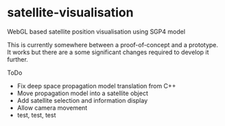 # satellite-visualisation
WebGL based satellite position visualisation using SGP4 model 

This is currently somewhere between a proof-of-concept and a prototype.  It works but there are a some significant changes required to develop it further.

ToDo

  * Fix deep space propagation model translation from C++
  * Move propagation model into a satellite object
  * Add satellite selection and information display
  * Allow camera movement
  * test, test, test

